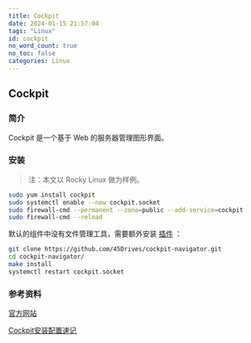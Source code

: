 ```yaml
---
title: Cockpit
date: 2024-01-15 21:57:04
tags: "Linux"
id: cockpit
no_word_count: true
no_toc: false
categories: Linux
---
```


## Cockpit

### 简介

Cockpit 是一个基于 Web 的服务器管理图形界面。

### 安装

> 注：本文以 Rocky Linux 做为样例。

```bash
sudo yum install cockpit
sudo systemctl enable --now cockpit.socket
sudo firewall-cmd --permanent --zone=public --add-service=cockpit
sudo firewall-cmd --reload
```

默认的组件中没有文件管理工具，需要额外安装 [插件](https://cockpit-project.org/applications.html) ：


```bash
git clone https://github.com/45Drives/cockpit-navigator.git
cd cockpit-navigator/
make install
systemctl restart cockpit.socket
```

### 参考资料

[官方网站](https://cockpit-project.org/)

[Cockpit安装配置速记](https://zhile.io/2023/12/30/cockpit-configuration.html)
